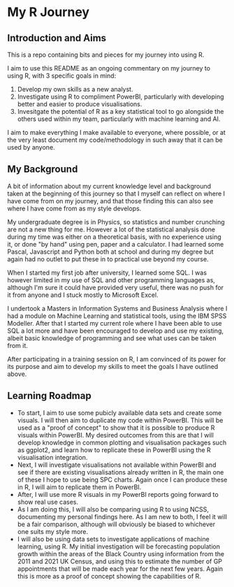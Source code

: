 # My R Journey
## Introduction and Aims
This is a repo containing bits and pieces for my journey into using R.

I aim to use this README as an ongoing commentary on my journey to using R, with 3 specific goals in mind:
1. Develop my own skills as a new analyst.
2. Investigate using R to compliment PowerBI, particularly with developing better and easier to produce visualisations.
3. Invesitgate the potential of R as a key statistical tool to go alongside the others used within my team, particularly with machine learning and AI.

I aim to make everything I make available to everyone, where possible, or at the very least document my code/methodology in such away that it can be used by anyone.

## My Background
A bit of information about my current knowledge level and background taken at the beginning of this journey so that I myself can reflect on where I have come from on my journey, and that those finding this can also see where I have come from as my style develops.

My undergraduate degree is in Physics, so statistics and number crunching are not a new thing for me. However a lot of the statistical analysis done during my time was either on a theoretical basis, with no experience using it, or done "by hand" using pen, paper and a calculator. I had learned some Pascal, Javascript and Python both at school and during my degree but again had no outlet to put these in to practical use beyond my course.

When I started my first job after university, I learned some SQL. I was however limited in my use of SQL and other programming languages as, although I'm sure it could have provided very useful, there was no push for it from anyone and I stuck mostly to Microsoft Excel.

I undertook a Masters in Information Systems and Business Analysis where I had a module on Machine Learning and statistical tools, using the IBM SPSS Modeller. After that I started my current role where I have been able to use SQL a lot more and have been encouraged to develop and use my existing, albeit basic knowledge of programming and see what uses can be taken from it.

After participating in a training session on R, I am convinced of its power for its purpose and aim to develop my skills to meet the goals I have outlined above.

## Learning Roadmap
- To start, I aim to use some pubicly available data sets and create some visuals. I will then aim to duplicate my code within PowerBI. This will be used as a "proof of concept" to show that it is possible to produce R visuals within PowerBI. My desired outcomes from this are that I will develop knowledge in common plotting and visualisation packages such as ggplot2, and learn how to replicate these in PowerBI using the R visualisation integration.
- Next, I will investigate visualisations not available within PowerBI and see if there are existing visualisations already written in R, the main one of these I hope to use being SPC charts. Again once I can produce these in R, I will aim to replicate them in PowerBI.
- After, I will use more R visuals in my PowerBI reports going forward to show real use cases.
- As I am doing this, I will also be comparing using R to using NCSS, documenting my personal findings here. As I am new to both, I feel it will be a fair comparison, although will obviously be biased to whichever one suits my style more.
- I will also be using data sets to investigate applications of machine learning, using R. My initial investigation will be forecasting population growth within the areas of the Black Country using information from the 2011 and 2021 UK Census, and using this to estimate the number of GP appointments that will be made each year for the next few years. Again this is more as a proof of concept showing the capabilities of R.

